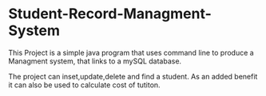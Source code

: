 Student-Record-Managment-System
===============================
This Project is a simple java program that uses command line to produce a Managment system, that links to a mySQL database.

The project can inset,update,delete and find a student. As an added benefit it can also be used to calculate cost of tutiton.
